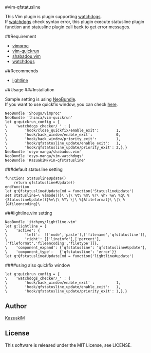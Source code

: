 #vim-qfstatusline

This Vim plugin is plugin supporting [watchdogs](https://github.com/osyo-manga/vim-watchdogs).  
If [watchdogs](https://github.com/osyo-manga/vim-watchdogs) check syntax error,
this plugin execute statusline plugin function and statusline plugin call back to get error messages.

##Requirement

* [vimproc](https://github.com/Shougo/vimproc)
* [vim-quickrun](https://github.com/thinca/vim-quickrun)
* [shabadou.vim](https://github.com/osyo-manga/shabadou.vim)
* [watchdogs](https://github.com/osyo-manga/vim-watchdogs)

##Recommends

* [lightline](https://github.com/itchyny/lightline.vim)

##Usage
###Installation

Sample setting is using [NeoBundle](https://github.com/Shougo/neobundle.vim).  
If you want to use quickfix window, you can check [here](https://github.com/KazuakiM/vim-qfstatusline/blob/master/README.md#using-also-quickfix-window).

```vim
NeoBundle 'Shougo/vimproc'
NeoBundle 'thinca/vim-quickrun'
let g:quickrun_config = {
\    'watchdogs_checker/_' : {
\        'hook/close_quickfix/enable_exit':        1,
\        'hook/back_window/enable_exit':           0,
\        'hook/back_window/priority_exit':         1,
\        'hook/qfstatusline_update/enable_exit':   1,
\        'hook/qfstatusline_update/priority_exit': 2,},}
NeoBundle 'osyo-manga/shabadou.vim'
NeoBundle 'osyo-manga/vim-watchdogs'
NeoBundle 'KazuakiM/vim-qfstatusline'
```

###default statusline setting

```vim
function! StatuslineUpdate()
    return qfstatusline#Update()
endfunction
let g:Qfstatusline#UpdateCmd = function('StatuslineUpdate')
set statusline=\ %{mode()}\ \|\ %t\ %m\ %r\ %h\ %w\ %q\ %{StatuslineUpdate()}%=\|\ %Y\ \|\ %{&fileformat}\ \|\ %{&fileencoding}\ 
```

###lightline.vim setting

```vim
NeoBundle 'itchyny/lightline.vim'
let g:lightline = {
\    'active': {
\        'left':  [['mode','paste'],['filename','qfstatusline']],
\        'right': [['lineinfo'],['percent'],['fileformat','fileencoding','filetype']]},
\    'component_expand': {'qfstatusline': 'qfstatusline#Update'},
\    'component_type':   {'qfstatusline': 'error'}}
let g:Qfstatusline#UpdateCmd = function('lightline#update')
```

####using also quickfix window

```vim
let g:quickrun_config = {
\    'watchdogs_checker/_' : {
\        'hook/back_window/enable_exit' :          1,
\        'hook/qfstatusline_update/enable_exit':   1,
\        'hook/qfstatusline_update/priority_exit': 1,},}
```

## Author

[KazuakiM](https://github.com/KazuakiM/)

## License

This software is released under the MIT License, see LICENSE.

